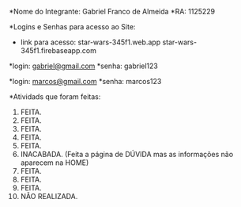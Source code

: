 *Nome do Integrante: Gabriel Franco de Almeida
*RA: 1125229

*Logins e Senhas para acesso ao Site:

* link para acesso:
star-wars-345f1.web.app
star-wars-345f1.firebaseapp.com

*login: gabriel@gmail.com
*senha: gabriel123

*login: marcos@gmail.com
*senha: marcos123

*Atividads que foram feitas:
1)  FEITA.
2)  FEITA.
3)  FEITA.
4)  FEITA.
5)  FEITA.
6)  INACABADA. (Feita a página de DÚVIDA mas as informações não aparecem na HOME)
7)  FEITA.
8)  FEITA.
9)  FEITA.
10) NÃO REALIZADA.
